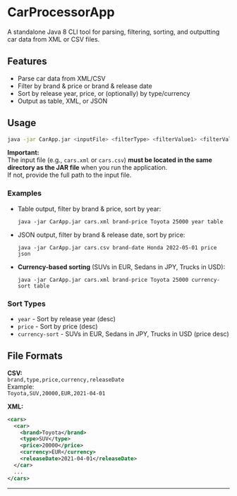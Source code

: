 # CarProcessorApp

A standalone Java 8 CLI tool for parsing, filtering, sorting, and outputting car data from XML or CSV files.

## Features

- Parse car data from XML/CSV
- Filter by brand & price or brand & release date
- Sort by release year, price, or (optionally) by type/currency
- Output as table, XML, or JSON

## Usage

```sh
java -jar CarApp.jar <inputFile> <filterType> <filterValue1> <filterValue2> [sortType] [outputFormat]
```

**Important:**  
The input file (e.g., `cars.xml` or `cars.csv`) **must be located in the same directory as the JAR file** when you run the application.  
If not, provide the full path to the input file.

### Examples

- Table output, filter by brand & price, sort by year:
  ```
  java -jar CarApp.jar cars.xml brand-price Toyota 25000 year table
  ```
- JSON output, filter by brand & release date, sort by price:
  ```
  java -jar CarApp.jar cars.csv brand-date Honda 2022-05-01 price json
  ```
- **Currency-based sorting** (SUVs in EUR, Sedans in JPY, Trucks in USD):
  ```
  java -jar CarApp.jar cars.xml brand-price Toyota 25000 currency-sort table
  ```

### Sort Types

- `year` - Sort by release year (desc)
- `price` - Sort by price (desc)
- `currency-sort` - SUVs in EUR, Sedans in JPY, Trucks in USD (price desc)

## File Formats

**CSV:**  
`brand,type,price,currency,releaseDate`  
Example:  
`Toyota,SUV,20000,EUR,2021-04-01`

**XML:**  
```xml
<cars>
  <car>
    <brand>Toyota</brand>
    <type>SUV</type>
    <price>20000</price>
    <currency>EUR</currency>
    <releaseDate>2021-04-01</releaseDate>
  </car>
  ...
</cars>
```

---